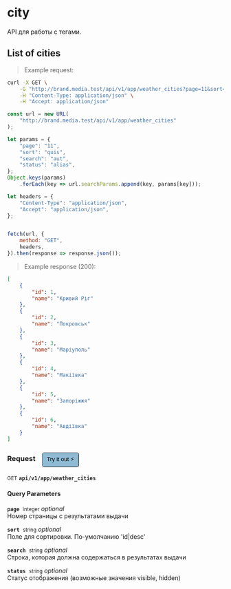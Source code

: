 # city

API для работы с тегами.

## List of cities




> Example request:

```bash
curl -X GET \
    -G "http://brand.media.test/api/v1/app/weather_cities?page=11&sort=quis&search=aut&status=alias" \
    -H "Content-Type: application/json" \
    -H "Accept: application/json"
```

```javascript
const url = new URL(
    "http://brand.media.test/api/v1/app/weather_cities"
);

let params = {
    "page": "11",
    "sort": "quis",
    "search": "aut",
    "status": "alias",
};
Object.keys(params)
    .forEach(key => url.searchParams.append(key, params[key]));

let headers = {
    "Content-Type": "application/json",
    "Accept": "application/json",
};


fetch(url, {
    method: "GET",
    headers,
}).then(response => response.json());
```


> Example response (200):

```json
[
    {
        "id": 1,
        "name": "Кривий Ріг"
    },
    {
        "id": 2,
        "name": "Покровськ"
    },
    {
        "id": 3,
        "name": "Маріуполь"
    },
    {
        "id": 4,
        "name": "Макіївка"
    },
    {
        "id": 5,
        "name": "Запоріжжя"
    },
    {
        "id": 6,
        "name": "Авдіївка"
    }
]
```
<div id="execution-results-GETapi-v1-app-weather_cities" hidden>
    <blockquote>Received response<span id="execution-response-status-GETapi-v1-app-weather_cities"></span>:</blockquote>
    <pre class="json"><code id="execution-response-content-GETapi-v1-app-weather_cities"></code></pre>
</div>
<div id="execution-error-GETapi-v1-app-weather_cities" hidden>
    <blockquote>Request failed with error:</blockquote>
    <pre><code id="execution-error-message-GETapi-v1-app-weather_cities"></code></pre>
</div>
<form id="form-GETapi-v1-app-weather_cities" data-method="GET" data-path="api/v1/app/weather_cities" data-authed="0" data-hasfiles="0" data-headers='{"Content-Type":"application\/json","Accept":"application\/json"}' onsubmit="event.preventDefault(); executeTryOut('GETapi-v1-app-weather_cities', this);">
<h3>
    Request&nbsp;&nbsp;&nbsp;
        <button type="button" style="background-color: #8fbcd4; padding: 5px 10px; border-radius: 5px; border-width: thin;" id="btn-tryout-GETapi-v1-app-weather_cities" onclick="tryItOut('GETapi-v1-app-weather_cities');">Try it out ⚡</button>
    <button type="button" style="background-color: #c97a7e; padding: 5px 10px; border-radius: 5px; border-width: thin;" id="btn-canceltryout-GETapi-v1-app-weather_cities" onclick="cancelTryOut('GETapi-v1-app-weather_cities');" hidden>Cancel</button>&nbsp;&nbsp;
    <button type="submit" style="background-color: #6ac174; padding: 5px 10px; border-radius: 5px; border-width: thin;" id="btn-executetryout-GETapi-v1-app-weather_cities" hidden>Send Request 💥</button>
    </h3>
<p>
<small class="badge badge-green">GET</small>
 <b><code>api/v1/app/weather_cities</code></b>
</p>
<h4 class="fancy-heading-panel"><b>Query Parameters</b></h4>
<p>
<b><code>page</code></b>&nbsp;&nbsp;<small>integer</small>     <i>optional</i> &nbsp;
<input type="number" name="page" data-endpoint="GETapi-v1-app-weather_cities" data-component="query"  hidden>
<br>
Номер страницы с результатами выдачи
</p>
<p>
<b><code>sort</code></b>&nbsp;&nbsp;<small>string</small>     <i>optional</i> &nbsp;
<input type="text" name="sort" data-endpoint="GETapi-v1-app-weather_cities" data-component="query"  hidden>
<br>
Поле для сортировки. По-умолчанию  'id|desc'
</p>
<p>
<b><code>search</code></b>&nbsp;&nbsp;<small>string</small>     <i>optional</i> &nbsp;
<input type="text" name="search" data-endpoint="GETapi-v1-app-weather_cities" data-component="query"  hidden>
<br>
Строка, которая должна содержаться в результатах выдачи
</p>
<p>
<b><code>status</code></b>&nbsp;&nbsp;<small>string</small>     <i>optional</i> &nbsp;
<input type="text" name="status" data-endpoint="GETapi-v1-app-weather_cities" data-component="query"  hidden>
<br>
Статус отображения (возможные значения visible, hidden)
</p>
</form>



